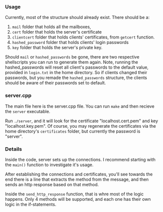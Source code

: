 ### Usage
Currently, most of the structure should already exist. There should be a:
1. `mail` folder that holds all the mailboxes,
2. `cert` folder that holds the server's certificate
3. `clientcert` folder that holds clients' certificates, from `getcert` function.
4. `hashed_password` folder that holds clients' login passwords
5. `key` folder that holds the server's private key.

Should `mail` or `hashed_passwords` be gone, there are two respective shellscripts you can run to generate them again.
Note, running the hashed_passwords will reset all client's passwords to the default value, provided in `login.txt` in the
home directory. So if clients changed their passwords, but you remade the `hashed_passwords` structure, the clients should
be aware of their passwords set to default.


### server.cpp
The main file here is the server.cpp file. You can run `make` and then recieve the `server` executable. 

Run `./server`, and it will look for the certificate "localhost.cert.pem" and key "localhost.key.pem". Of course, you 
may regenerate the certificates via the home directory's `certificates` folder, but currently the password is "server".

### Details
Inside the code, server sets up the connections. I recommend starting with the `main()` function to investigate it's usage.

After establishing the connections and certificates, you'll see towards the end there is a line that extracts the method from
the message, and then sends an http response based on that method.

Inside the `send_http_response` function, that is whre most of the logic happens. Only 4 methods will be supported, and each one
has their own logic in the if-statements.


